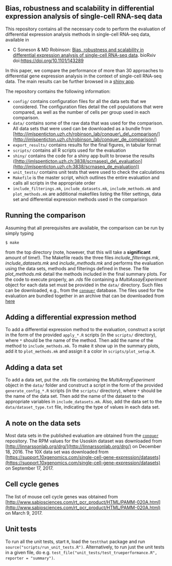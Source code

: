 ## Bias, robustness and scalability in differential expression analysis of single-cell RNA-seq data

This repository contains all the necessary code to perform the evaluation of differential expression analysis methods in single-cell RNA-seq data, available in 

* C Soneson & MD Robinson: [Bias, robustness and scalability in differential expression analysis of single-cell RNA-seq data](http://biorxiv.org/content/early/2017/05/28/143289). bioRxiv doi:https://doi.org/10.1101/143289

In this paper, we compare the performance of more than 30 approaches to differential gene expression analysis in the context of single-cell RNA-seq data. The main results can be further browsed in a [shiny app](http://imlspenticton.uzh.ch:3838/scrnaseq_de_evaluation). 

The repository contains the following information:

* `config/` contains configuration files for all the data sets that we considered. The configuration files detail the cell populations that were compared, as well as the number of cells per group used in each comparison.
* `data/` contains some of the raw data that was used for the comparison. All data sets that were used can be downloaded as a bundle from [http://imlspenticton.uzh.ch/robinson_lab/conquer\_de\_comparison/](http://imlspenticton.uzh.ch/robinson_lab/conquer_de_comparison/)
* `export_results/` contains results for the final figures, in tabular format
* `scripts/` contains all R scripts used for the evaluation
* `shiny/` contains the code for a shiny app built to browse the results ([http://imlspenticton.uzh.ch:3838/scrnaseq\_de\_evaluation](http://imlspenticton.uzh.ch:3838/scrnaseq_de_evaluation))
* `unit_tests/` contains unit tests that were used to check the calculations
* `Makefile` is the master script, which outlines the entire evaluation and calls all scripts in the appropriate order
* `include_filterings.mk`, `include_datasets.mk`, `include_methods.mk` and `plot_methods.mk` are additional makefiles listing the filter settings, data set and differential expression methods used in the comparison 
 

## Running the comparison
Assuming that all prerequisites are available, the comparison can be run by simply typing 

```$ make```

from the top directory (note, however, that this will take a **significant** amount of time!). The Makefile reads the three files *include_filterings.mk*, *include_datasets.mk* and *include_methods.mk* and performs the evaluation using the data sets, methods and filterings defined in these. The file *plot_methods.mk* detail the methods included in the final summary plots. For the code to execute properly, an *.rds* file containing a *MultiAssayExperiment* object for each data set must be provided in the `data/` directory. Such files can be downloaded, e.g., from the [`conquer`](http://imlspenticton.uzh.ch:3838/conquer/) database. The files used for the evaluation are bundled together in an archive that can be downloaded from [here](http://imlspenticton.uzh.ch/robinson_lab/conquer_de_comparison/)

## Adding a differential expression method
To add a differential expression method to the evaluation, construct a script in the form of the provided `apply_*.R` scripts (in the `scripts/` directory), where `*` should be the name of the method. Then add the name of the method to `include_methods.mk`. To make it show up in the summary plots, add it to `plot_methods.mk` and assign it a color in `scripts/plot_setup.R`.

## Adding a data set
To add a data set, put the *.rds* file containing the *MultiArrayExperiment* object in the `data/` folder and construct a script in the form of the provided `generate_config_*.R` scripts (in the `scripts/` directory), where `*` should be the name of the data set. Then add the name of the dataset to the appropriate variables in `include_datasets.mk`. Also, add the data set to the `data/dataset_type.txt` file, indicating the type of values in each data set.

## A note on the data sets
Most data sets in the published evaluation are obtained from the [`conquer`](http://imlspenticton.uzh.ch:3838/conquer/) repository. The RPM values for the Usoskin dataset was downloaded from [http://linnarssonlab.org/drg/](http://linnarssonlab.org/drg/) on December 18, 2016. The 10X data set was downloaded from [https://support.10xgenomics.com/single-cell-gene-expression/datasets](https://support.10xgenomics.com/single-cell-gene-expression/datasets) on September 17, 2017.

## Cell cycle genes
The list of mouse cell cycle genes was obtained from [http://www.sabiosciences.com/rt_pcr_product/HTML/PAMM-020A.html](http://www.sabiosciences.com/rt_pcr_product/HTML/PAMM-020A.html) on March 9, 2017.

## Unit tests
To run all the unit tests, start `R`, load the `testthat` package and run 
``source("scripts/run_unit_tests.R")``. Alternatively, to run just the unit tests in a given file, do e.g. ``test_file("unit_tests/test_trueperformance.R", reporter = "summary")``.
